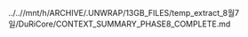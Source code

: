 ../..//mnt/h/ARCHIVE/.UNWRAP/13GB_FILES/temp_extract_8월7일/DuRiCore/CONTEXT_SUMMARY_PHASE8_COMPLETE.md